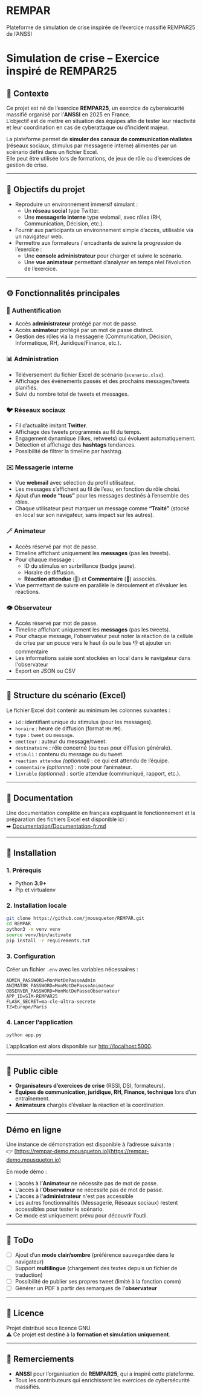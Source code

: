# REMPAR
Plateforme de simulation de crise inspirée de l’exercice massifié REMPAR25 de l’ANSSI

# Simulation de crise – Exercice inspiré de REMPAR25

## 📌 Contexte

Ce projet est né de l’exercice **REMPAR25**, un exercice de cybersécurité massifié organisé par l’**ANSSI** en 2025 en France.  
L’objectif est de mettre en situation des équipes afin de tester leur réactivité et leur coordination en cas de cyberattaque ou d’incident majeur.  

La plateforme permet de **simuler des canaux de communication réalistes** (réseaux sociaux, stimulus par messagerie interne) alimentés par un scénario défini dans un fichier Excel.  
Elle peut être utilisée lors de formations, de jeux de rôle ou d’exercices de gestion de crise.

---

## 🎯 Objectifs du projet

- Reproduire un environnement immersif simulant :
  - Un **réseau social** type Twitter.
  - Une **messagerie interne** type webmail, avec rôles (RH, Communication, Décision, etc.).
- Fournir aux participants un environnement simple d’accès, utilisable via un navigateur web.
- Permettre aux formateurs / encadrants de suivre la progression de l’exercice :
  - Une **console administrateur** pour charger et suivre le scénario.
  - Une **vue animateur** permettant d’analyser en temps réel l’évolution de l’exercice.

---

## ⚙️ Fonctionnalités principales

### 🔑 Authentification
- Accès **administrateur** protégé par mot de passe.
- Accès **animateur** protégé par un mot de passe distinct.
- Gestion des rôles via la messagerie (Communication, Décision, Informatique, RH, Juridique/Finance, etc.).

### 📊 Administration
- Téléversement du fichier Excel de scénario (`scenario.xlsx`).
- Affichage des événements passés et des prochains messages/tweets planifiés.
- Suivi du nombre total de tweets et messages.

### 🐦 Réseaux sociaux
- Fil d’actualité imitant **Twitter**.
- Affichage des tweets programmés au fil du temps.
- Engagement dynamique (likes, retweets) qui évoluent automatiquement.
- Détection et affichage des **hashtags** tendances.
- Possibilité de filtrer la timeline par hashtag.

### ✉️ Messagerie interne
- Vue **webmail** avec sélection du profil utilisateur.
- Les messages s’affichent au fil de l’eau, en fonction du rôle choisi.
- Ajout d’un **mode “tous”** pour les messages destinés à l’ensemble des rôles.
- Chaque utilisateur peut marquer un message comme **“Traité”** (stocké en local sur son navigateur, sans impact sur les autres).

### 🪄 Animateur
- Accès réservé par mot de passe.
- Timeline affichant uniquement les **messages** (pas les tweets).
- Pour chaque message :
  - ID du stimulus en surbrillance (badge jaune).
  - Horaire de diffusion.
  - **Réaction attendue** (🔎) et **Commentaire** (📝) associés.
- Vue permettant de suivre en parallèle le déroulement et d’évaluer les réactions.

### 👁️ Observateur
- Accès réservé par mot de passe.
- Timeline affichant uniquement les **messages** (pas les tweets).
- Pour chaque message, l'observateur peut noter la réaction de la cellule de crise par un pouce vers le haut 👍 ou le bas 👎 et ajouter un commentaire 
- Les informations saisie sont stockées en local dans le navigateur dans l'observateur 
- Export en JSON ou CSV 

---

## 📂 Structure du scénario (Excel)

Le fichier Excel doit contenir au minimum les colonnes suivantes :

- `id` : identifiant unique du stimulus (pour les messages).
- `horaire` : heure de diffusion (format `HH:MM`).
- `type` : `tweet` ou `message`.
- `emetteur` : auteur du message/tweet.
- `destinataire` : rôle concerné (ou `tous` pour diffusion générale).
- `stimuli` : contenu du message ou du tweet.
- `reaction attendue` *(optionnel)* : ce qui est attendu de l’équipe.
- `commentaire` *(optionnel)* : note pour l’animateur.
- `livrable` *(optionnel)* : sortie attendue (communiqué, rapport, etc.).

---

## 📖 Documentation

Une documentation complète en français expliquant le fonctionnement et la préparation des fichiers Excel est disponible ici :  
➡️ [Documentation/Documentation-fr.md](Documentation/Documentation-fr.md)

---

## 🚀 Installation

### 1. Prérequis
- Python **3.9+**
- Pip et virtualenv

### 2. Installation locale
```bash
git clone https://github.com/jmousqueton/REMPAR.git
cd REMPAR
python3 -m venv venv
source venv/bin/activate
pip install -r requirements.txt
```

### 3. Configuration
Créer un fichier `.env` avec les variables nécessaires :
```env
ADMIN_PASSWORD=MonMotDePasseAdmin
ANIMATOR_PASSWORD=MonMotDePasseAnimateur
OBSERVER_PASSWORD=MonMotDePasseObservateur
APP_ID=SIM-REMPAR25
FLASK_SECRET=ma-cle-ultra-secrete
TZ=Europe/Paris
```

### 4. Lancer l’application
```bash
python app.py
```

L’application est alors disponible sur [http://localhost:5000](http://localhost:5000).

---

## 👥 Public cible

- **Organisateurs d’exercices de crise** (RSSI, DSI, formateurs).
- **Équipes de communication, juridique, RH, Finance, technique** lors d’un entraînement.
- **Animateurs** chargés d’évaluer la réaction et la coordination.

---

## Démo en ligne

Une instance de démonstration est disponible à l’adresse suivante :  
👉 [https://rempar-demo.mousqueton.io](https://rempar-demo.mousqueton.io)

En mode démo :

- L’accès à l’**Animateur** ne nécessite pas de mot de passe.
- L’accès à l’**Observateur** ne nécessite pas de mot de passe.
- L'accès à l'**administrateur** n'est pas accessible 
- Les autres fonctionnalités (Messagerie, Réseaux sociaux) restent accessibles pour tester le scénario.
- Ce mode est uniquement prévu pour découvrir l’outil.

---

## 🚀 ToDo

- [ ] Ajout d’un **mode clair/sombre** (préférence sauvegardée dans le navigateur)
- [ ] Support **multilingue** (chargement des textes depuis un fichier de traduction)
- [ ] Possibilité de publier ses propres tweet (limité à la fonction comm)
- [ ] Générer un PDF à partir des remarques de l'**observateur**

---

## 📜 Licence

Projet distribué sous licence GNU.  
⚠️  Ce projet est destiné à la **formation et simulation uniquement**.

---

## 🙏 Remerciements

- **ANSSI** pour l’organisation de **REMPAR25**, qui a inspiré cette plateforme.  
- Tous les contributeurs qui enrichissent les exercices de cybersécurité massifiés.
